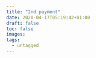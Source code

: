 ```yaml
---
title: "2nd payment"
date: 2020-04-17T05:19:42+01:00
draft: false
toc: false
images:
tags:
  - untagged
---
```


<!-- {{< partial "payment/custom2.html" >}} -->
